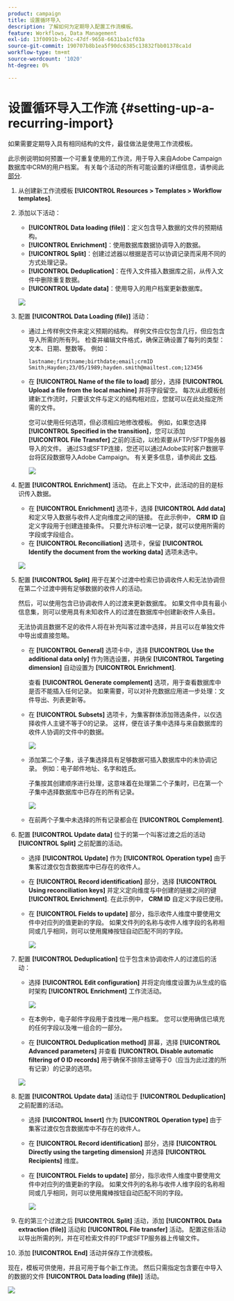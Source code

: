 ```yaml
---
product: campaign
title: 设置循环导入
description: 了解如何为定期导入配置工作流模板。
feature: Workflows, Data Management
exl-id: 13f0091b-b62c-47df-9658-6631ba1cf03a
source-git-commit: 190707b8b1ea5f90dc6385c13832fbb01378ca1d
workflow-type: tm+mt
source-wordcount: '1020'
ht-degree: 0%

---
```


# 设置循环导入工作流 {#setting-up-a-recurring-import}



如果需要定期导入具有相同结构的文件，最佳做法是使用工作流模板。

此示例说明如何预置一个可重复使用的工作流，用于导入来自Adobe Campaign数据库中CRM的用户档案。 有关每个活动的所有可能设置的详细信息，请参阅此 [部分](activities.md).

1. 从创建新工作流模板 **[!UICONTROL Resources > Templates > Workflow templates]**.
1. 添加以下活动：

   * **[!UICONTROL Data loading (file)]**：定义包含导入数据的文件的预期结构。
   * **[!UICONTROL Enrichment]**：使用数据库数据协调导入的数据。
   * **[!UICONTROL Split]**：创建过滤器以根据是否可以协调记录而采用不同的方式处理记录。
   * **[!UICONTROL Deduplication]**：在传入文件插入数据库之前，从传入文件中删除重复数据。
   * **[!UICONTROL Update data]**：使用导入的用户档案更新数据库。

   ![](assets/import_template_example0.png)

1. 配置 **[!UICONTROL Data Loading (file)]** 活动：

   * 通过上传样例文件来定义预期的结构。 样例文件应仅包含几行，但应包含导入所需的所有列。 检查并编辑文件格式，确保正确设置了每列的类型：文本、日期、整数等。 例如：

      ```
      lastname;firstname;birthdate;email;crmID
      Smith;Hayden;23/05/1989;hayden.smith@mailtest.com;123456
      ```

   * 在 **[!UICONTROL Name of the file to load]** 部分，选择 **[!UICONTROL Upload a file from the local machine]** 并将字段留空。 每次从此模板创建新工作流时，只要该文件与定义的结构相对应，您就可以在此处指定所需的文件。

      您可以使用任何选项，但必须相应地修改模板。 例如，如果您选择 **[!UICONTROL Specified in the transition]**，您可以添加 **[!UICONTROL File Transfer]** 之前的活动，以检索要从FTP/SFTP服务器导入的文件。 通过S3或SFTP连接，您还可以通过Adobe实时客户数据平台将区段数据导入Adobe Campaign。 有关更多信息，请参阅此 [文档](https://experienceleague.adobe.com/docs/experience-platform/destinations/catalog/email-marketing/adobe-campaign.html).

      ![](assets/import_template_example1.png)

1. 配置 **[!UICONTROL Enrichment]** 活动。 在此上下文中，此活动的目的是标识传入数据。

   * 在 **[!UICONTROL Enrichment]** 选项卡，选择 **[!UICONTROL Add data]** 和定义导入数据与收件人定向维度之间的链接。 在此示例中， **CRM ID** 自定义字段用于创建连接条件。 只要允许标识唯一记录，就可以使用所需的字段或字段组合。
   * 在 **[!UICONTROL Reconciliation]** 选项卡，保留 **[!UICONTROL Identify the document from the working data]** 选项未选中。

   ![](assets/import_template_example2.png)

1. 配置 **[!UICONTROL Split]** 用于在某个过渡中检索已协调收件人和无法协调但在第二个过渡中拥有足够数据的收件人的活动。

   然后，可以使用包含已协调收件人的过渡来更新数据库。 如果文件中具有最小信息集，则可以使用具有未知收件人的过渡在数据库中创建新收件人条目。

   无法协调且数据不足的收件人将在补充叫客过渡中选择，并且可以在单独文件中导出或直接忽略。

   * 在 **[!UICONTROL General]** 选项卡中，选择 **[!UICONTROL Use the additional data only]** 作为筛选设置，并确保 **[!UICONTROL Targeting dimension]** 自动设置为 **[!UICONTROL Enrichment]**.

      查看 **[!UICONTROL Generate complement]** 选项，用于查看数据库中是否不能插入任何记录。 如果需要，可以对补充数据应用进一步处理：文件导出、列表更新等。

   * 在 **[!UICONTROL Subsets]** 选项卡，为集客群体添加筛选条件，以仅选择收件人主键不等于0的记录。 这样，便在该子集中选择与来自数据库的收件人协调的文件中的数据。

      ![](assets/import_template_example3.png)

   * 添加第二个子集，该子集选择具有足够数据可插入数据库中的未协调记录。 例如：电子邮件地址、名字和姓氏。

      子集按其创建顺序进行处理，这意味着在处理第二个子集时，已在第一个子集中选择数据库中已存在的所有记录。

      ![](assets/import_template_example3_2.png)

   * 在前两个子集中未选择的所有记录都会在 **[!UICONTROL Complement]**.

1. 配置 **[!UICONTROL Update data]** 位于的第一个叫客过渡之后的活动 **[!UICONTROL Split]** 之前配置的活动。

   * 选择 **[!UICONTROL Update]** 作为 **[!UICONTROL Operation type]** 由于集客过渡仅包含数据库中已存在的收件人。
   * 在 **[!UICONTROL Record identification]** 部分，选择 **[!UICONTROL Using reconciliation keys]** 并定义定向维度与中创建的链接之间的键 **[!UICONTROL Enrichment]**. 在此示例中， **CRM ID** 自定义字段已使用。
   * 在 **[!UICONTROL Fields to update]** 部分，指示收件人维度中要使用文件中对应列的值更新的字段。 如果文件列的名称与收件人维字段的名称相同或几乎相同，则可以使用魔棒按钮自动匹配不同的字段。

      ![](assets/import_template_example6.png)

1. 配置 **[!UICONTROL Deduplication]** 位于包含未协调收件人的过渡后的活动：

   * 选择 **[!UICONTROL Edit configuration]** 并将定向维度设置为从生成的临时架构 **[!UICONTROL Enrichment]** 工作流活动。

      ![](assets/import_template_example4.png)

   * 在本例中，电子邮件字段用于查找唯一用户档案。 您可以使用确信已填充的任何字段以及唯一组合的一部分。
   * 在 **[!UICONTROL Deduplication method]** 屏幕，选择 **[!UICONTROL Advanced parameters]** 并查看 **[!UICONTROL Disable automatic filtering of 0 ID records]** 用于确保不排除主键等于0（应当为此过渡的所有记录）的记录的选项。

   ![](assets/import_template_example7.png)

1. 配置 **[!UICONTROL Update data]** 活动位于 **[!UICONTROL Deduplication]** 之前配置的活动。

   * 选择 **[!UICONTROL Insert]** 作为 **[!UICONTROL Operation type]** 由于集客过渡仅包含数据库中不存在的收件人。
   * 在 **[!UICONTROL Record identification]** 部分，选择 **[!UICONTROL Directly using the targeting dimension]** 并选择 **[!UICONTROL Recipients]** 维度。
   * 在 **[!UICONTROL Fields to update]** 部分，指示收件人维度中要使用文件中对应列的值更新的字段。 如果文件列的名称与收件人维字段的名称相同或几乎相同，则可以使用魔棒按钮自动匹配不同的字段。

      ![](assets/import_template_example8.png)

1. 在的第三个过渡之后 **[!UICONTROL Split]** 活动，添加 **[!UICONTROL Data extraction (file)]** 活动和 **[!UICONTROL File transfer]** 活动。 配置这些活动以导出所需的列，并在可检索文件的FTP或SFTP服务器上传输文件。
1. 添加 **[!UICONTROL End]** 活动并保存工作流模板。

现在，模板可供使用，并且可用于每个新工作流。 然后只需指定包含要在中导入的数据的文件 **[!UICONTROL Data loading (file)]** 活动。

![](assets/import_template_example9.png)
